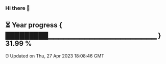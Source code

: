 ### Hi there 👋
⏳ Year progress { █████████▁▁▁▁▁▁▁▁▁▁▁▁▁▁▁▁▁▁▁▁▁ } 31.99 %
---
⏰ Updated on Thu, 27 Apr 2023 18:08:46 GMT

